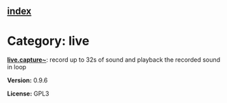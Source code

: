 [index](index.html) 
---

# Category: live




[**live.capture\~**](live.capture~.html): record up to 32s of sound and playback the recorded sound in loop 


**Version:** 0.9.6

**License:** GPL3
